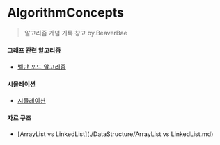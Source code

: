 # AlgorithmConcepts

>알고리즘 개념 기록 창고 by.BeaverBae



#### 그래프 관련 알고리즘

- [벨만 포드 알고리즘](./Graph/BellmanFord/BellmanFord.md)



#### 시뮬레이션

- [시뮬레이션](./Simulation/Simulation.md)



#### 자료 구조

- [ArrayList vs LinkedList](./DataStructure/ArrayList vs LinkedList.md)

